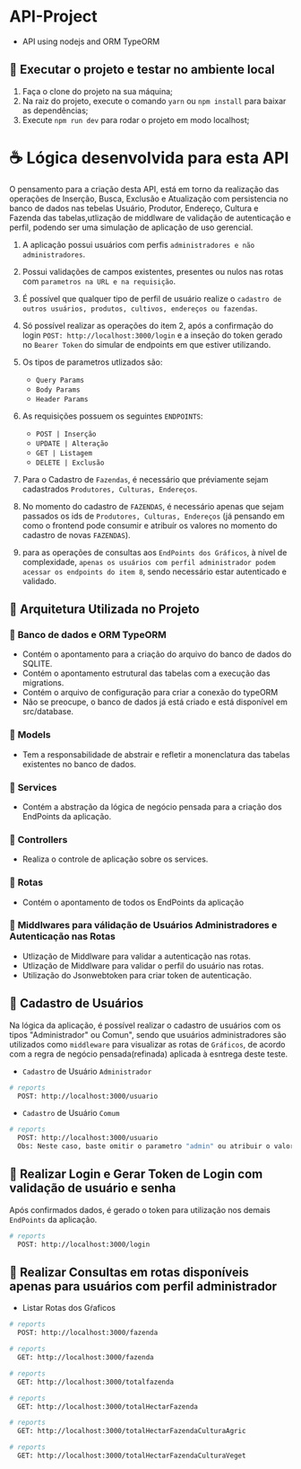 # API-Project

- API using nodejs and ORM TypeORM

## 🚧 Executar o projeto e testar no ambiente local

1. Faça o clone do projeto na sua máquina;
2. Na raiz do projeto, execute o comando `yarn` ou `npm install` para baixar as dependências;
3. Execute `npm run dev` para rodar o projeto em modo localhost;

# ☕ Lógica desenvolvida para esta API

O pensamento para a criação desta API, está em torno da realização das operações de Inserção, Busca, Exclusão e Atualização com persistencia no banco de dados nas tebelas Usuário, Produtor, Endereço, Cultura e Fazenda das tabelas,utlização de middlware de validação de autenticação e perfil, podendo ser uma simulação de aplicação de uso gerencial.

1.  A aplicação possui usuários com perfis `administradores e não administradores`.

2.  Possui validações de campos existentes, presentes ou nulos nas rotas com `parametros na URL e na requisição`.

3.  É possível que qualquer tipo de perfil de usuário realize o `cadastro de outros usuários, produtos, cultivos, endereços ou fazendas`.

4.  Só possível realizar as operações do item 2, após a confirmação do login `POST: http://localhost:3000/login` e a inseção do token gerado no `Bearer Token` do simular de endpoints em que estiver utilizando.

5.  Os tipos de parametros utlizados são:

    - `Query Params`
    - `Body Params`
    - `Header Params`

6.  As requisições possuem os seguintes `ENDPOINTS`:

    - `POST | Inserção`
    - `UPDATE | Alteração`
    - `GET | Listagem`
    - `DELETE | Exclusão`

7.  Para o Cadastro de `Fazendas`, é necessário que préviamente sejam cadastrados `Produtores, Culturas, Endereços`.
8.  No momento do cadastro de `FAZENDAS`, é necessário apenas que sejam passados os ids de `Produtores, Culturas, Endereços` (já pensando em como o frontend pode consumir e atribuír os valores no momento do cadastro de novas `FAZENDAS`).
9.  para as operações de consultas aos `EndPoints dos Gráficos`, à nível de complexidade, `apenas os usuários com perfil administrador podem acessar os endpoints do item 8`, sendo necessário estar autenticado e validado.

## 🚧 Arquitetura Utilizada no Projeto

### 📝 **Banco de dados e ORM TypeORM**

- Contém o apontamento para a criação do arquivo do banco de dados do SQLITE.
- Contém o apontamento estrutural das tabelas com a execução das migrations.
- Contém o arquivo de configuração para criar a conexão do typeORM
- Não se preocupe, o banco de dados já está criado e está disponível em src/database.

### 📝 **Models**

- Tem a responsabilidade de abstrair e refletir a monenclatura das tabelas existentes no banco de dados.

### 📝 **Services**

- Contém a abstração da lógica de negócio pensada para a criação dos EndPoints da aplicação.

### 📝 **Controllers**

- Realiza o controle de aplicação sobre os services.

### 📝 **Rotas**

- Contém o apontamento de todos os EndPoints da aplicação

### 📝 **Middlwares para válidação de Usuários Administradores e Autenticação nas Rotas**

- Utlização de Middlware para validar a autenticação nas rotas.
- Utlização de Middlware para validar o perfil do usuário nas rotas.
- Utilização do Jsonwebtoken para criar token de autenticação.

## 🚧 Cadastro de Usuários

Na lógica da aplicação, é possível realizar o cadastro de usuários com os tipos "Administrador" ou Comun", sendo que usuários administradores são utilizados como `middleware` para visualizar as rotas de `Gráficos`, de acordo com a regra de negócio pensada(refinada) aplicada à esntrega deste teste.

- `Cadastro` de Usuário `Administrador`

```bash
# reports
  POST: http://localhost:3000/usuario
```

- `Cadastro` de Usuário `Comum`

```bash
# reports
  POST: http://localhost:3000/usuario
  Obs: Neste caso, baste omitir o parametro "admin" ou atribuir o valor "false".
```

## 🚧 Realizar Login e Gerar Token de Login com validação de usuário e senha

Após confirmados dados, é gerado o token para utilização nos demais `EndPoints` da aplicação.

```bash
# reports
  POST: http://localhost:3000/login
```

## 🚧 Realizar Consultas em rotas disponíveis apenas para usuários com perfil administrador

- Listar Rotas dos Gŕaficos

```bash
# reports
  POST: http://localhost:3000/fazenda
```

```bash
# reports
  GET: http://localhost:3000/fazenda
```

```bash
# reports
  GET: http://localhost:3000/totalfazenda
```

```bash
# reports
  GET: http://localhost:3000/totalHectarFazenda
```

```bash
# reports
  GET: http://localhost:3000/totalHectarFazendaCulturaAgric
```

```bash
# reports
  GET: http://localhost:3000/totalHectarFazendaCulturaVeget
```
